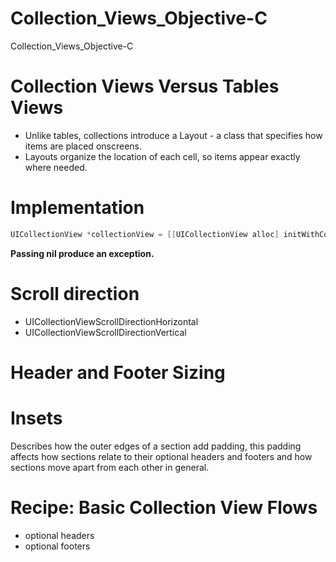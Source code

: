 # Collection_Views_Objective-C

Collection_Views_Objective-C

# Collection Views Versus Tables Views

- Unlike tables, collections introduce a Layout - a class that specifies how items are placed onscreens. 
- Layouts organize the location of each cell, so items appear exactly where needed.

# Implementation

``` objective-c
UICollectionView *collectionView = [[UICollectionView alloc] initWithCollectionViewLayout:layout]
```

**Passing nil produce an exception.**

# Scroll direction

- UICollectionViewScrollDirectionHorizontal
- UICollectionViewScrollDirectionVertical

# Header and Footer Sizing

# Insets

Describes how the outer edges of a section add padding, this padding affects how sections relate to their optional headers and footers and how sections move apart from each other in general.

# Recipe: Basic Collection View Flows

- optional headers
- optional footers



